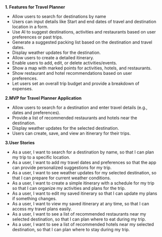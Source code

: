 **1. Features for Travel Planner**
- Allow users to search for destinations by name 
- Users can input details like Start and end dates of travel and destination location in a form.
- Use AI to suggest destinations, activities and restaurants based on user preferences or past trips.
- Generate a suggested packing list based on the destination and travel dates.
- Display weather updates for the destination.
- Allow users to create a detailed itinerary.
- Enable users to add, edit, or delete activities/events.
- Show a map with marked points for activities, hotels, and restaurants.
- Show restaurant and hotel recommendations based on user preferences.
- Let users set an overall trip budget and provide a breakdown of expenses.

**2.MVP for Travel Planner Application**
- Allow users to search for a destination and enter travel details (e.g., dates and preferences).
- Provide a list of recommended restaurants and hotels near the destination.
- Display weather updates for the selected destination.
- Users can create, save, and view an itinerary for their trips.

**3.User Stories**
- As a user, I want to search for a destination by name, so that I can plan my trip to a specific location.
- As a user, I want to add my travel dates and preferences so that the app can provide personalized suggestions for my trip.
- As a user, I want to see weather updates for my selected destination, so that I can prepare for current weather conditions.
- As a user, I want to create a simple itinerary with a schedule for my trip so that I can organize my activities and plans for the trip.
- As a user, I want to edit my saved itinerary so that I can update my plans if something changes.
- As a user, I want to view my saved itinerary at any time, so that I can access my travel plans easily.
- As a user, I want to see a list of recommended restaurants near my selected destination, so that I can plan where to eat during my trip.
- As a user, I want to see a list of recommended hotels near my selected destination, so that I can plan where to stay during my trip.


